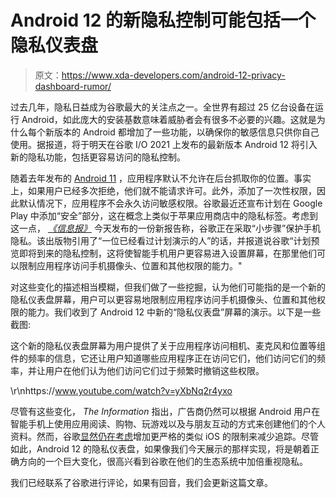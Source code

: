 # Android 12 的新隐私控制可能包括一个隐私仪表盘

> 原文：<https://www.xda-developers.com/android-12-privacy-dashboard-rumor/>

过去几年，隐私日益成为谷歌最大的关注点之一。全世界有超过 25 亿台设备在运行 Android，如此庞大的安装基数意味着威胁者会有很多不必要的兴趣。这就是为什么每个新版本的 Android 都增加了一些功能，以确保你的敏感信息只供你自己使用。据报道，将于明天在谷歌 I/O 2021 上发布的最新版本 Android 12 将引入新的隐私功能，包括更容易访问的隐私控制。

随着去年发布的 [Android 11](https://www.xda-developers.com/android-11-developer-preview-privacy-security-features-changes/) ，应用程序默认不允许在后台抓取你的位置。事实上，如果用户已经多次拒绝，他们就不能请求许可。此外，添加了一次性权限，因此默认情况下，应用程序不会永久访问敏感权限。谷歌最近还宣布计划在 Google Play 中添加“安全”部分，这在概念上类似于苹果应用商店中的隐私标签。考虑到这一点， [*《信息报》*](https://www.theinformation.com/articles/google-struggles-to-match-apple-on-smartphone-privacy-changes) 今天发布的一份新报告称，谷歌正在采取“小步骤”保护手机隐私。该出版物引用了“一位已经看过计划演示的人”的话，并报道说谷歌“计划预览即将到来的隐私控制，这将使智能手机用户更容易进入设置屏幕，在那里他们可以限制应用程序访问手机摄像头、位置和其他权限的能力。"

对这些变化的描述相当模糊，但我们做了一些挖掘，认为他们可能指的是一个新的隐私仪表盘屏幕，用户可以更容易地限制应用程序访问手机摄像头、位置和其他权限的能力。我们收到了 Android 12 中新的“隐私仪表盘”屏幕的演示。以下是一些截图:

这个新的隐私仪表盘屏幕为用户提供了关于应用程序访问相机、麦克风和位置等组件的频率的信息，它还让用户知道哪些应用程序正在访问它们，他们访问它们的频率，并让用户在他们认为他们访问它们过于频繁时撤销这些权限。

\r\nhttps://www.youtube.com/watch?v=yXbNq2r4yxo

尽管有这些变化， *The Information* 指出，广告商仍然可以根据 Android 用户在智能手机上使用应用阅读、购物、玩游戏以及与朋友互动的方式来创建他们的个人资料。然而，谷歌[显然仍在考虑](https://www.xda-developers.com/google-app-tracking-transparency-android/)增加更严格的类似 iOS 的限制来减少追踪。尽管如此，Android 12 的隐私仪表盘，如果像我们今天展示的那样实现，将是朝着正确方向的一个巨大变化，很高兴看到谷歌在他们的生态系统中加倍重视隐私。

我们已经联系了谷歌进行评论，如果有回音，我们会更新这篇文章。
